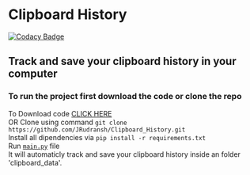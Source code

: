 # Clipboard History

[![Codacy Badge](https://api.codacy.com/project/badge/Grade/553257642db34c5bae141f4cf78208ae)](https://app.codacy.com/gh/JRudransh/Clipboard_History?utm_source=github.com&utm_medium=referral&utm_content=JRudransh/Clipboard_History&utm_campaign=Badge_Grade)

## Track and save your clipboard history in your computer

### To run the project first download the code or clone the repo
To Download code [CLICK HERE](https://github.com/JRudransh/Clipboard_History/archive/master.zip) <br> 
OR Clone using command `git clone https://github.com/JRudransh/Clipboard_History.git` <br>
Install all dipendencies via `pip install -r requirements.txt` <br>
Run [`main.py`](https://github.com/JRudransh/Clipboard_History/blob/master/main.py) file <br>
It will automaticly track and save your clipboard history inside an folder 'clipboard_data'.
